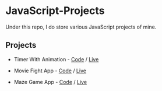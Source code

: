 # JavaScript-Projects

Under this repo, I do store various JavaScript projects of mine.

## Projects

- Timer With Animation - [Code](https://github.com/OzanYasin/JavaScript-Projects/tree/master/animated-timer) / [Live](https://timer-with-animation.netlify.app/)

- Movie Fight App - [Code](https://github.com/OzanYasin/JavaScript-Projects/tree/master/movie-fight) / [Live](https://movie-fight-app-ozan.netlify.app/)

- Maze Game App - [Code](https://github.com/OzanYasin/JavaScript-Projects/tree/master/maze-game) / [Live](https://maze-game-app-ozan.netlify.app)
